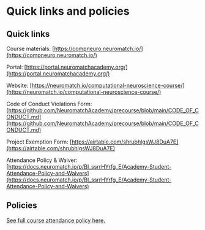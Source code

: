 # Quick links and policies

## Quick links

Course materials: [https://compneuro.neuromatch.io/](https://compneuro.neuromatch.io/)

Portal: [https://portal.neuromatchacademy.org/](https://portal.neuromatchacademy.org/)

Website: [https://neuromatch.io/computational-neuroscience-course/](https://neuromatch.io/computational-neuroscience-course/)


Code of Conduct Violations Form: [https://github.com/NeuromatchAcademy/precourse/blob/main/CODE_OF_CONDUCT.md](https://github.com/NeuromatchAcademy/precourse/blob/main/CODE_OF_CONDUCT.md)

Project Exemption Form: [https://airtable.com/shrubhlgsWJ8DuA7E](https://airtable.com/shrubhlgsWJ8DuA7E)

Attendance Policy & Waiver: [https://docs.neuromatch.io/p/BI_ssrrHYrfg_E/Academy-Student-Attendance-Policy-and-Waivers](https://docs.neuromatch.io/p/BI_ssrrHYrfg_E/Academy-Student-Attendance-Policy-and-Waivers)



## Policies

[See full course attendance policy here.](https://docs.neuromatch.io/p/BI_ssrrHYrfg_E/Academy-Student-Attendance-Policy-and-Waivers)
